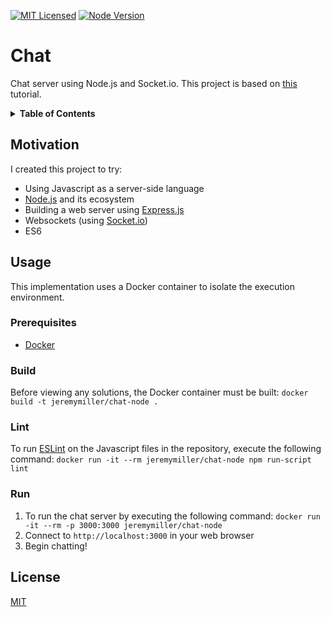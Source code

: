 [![MIT Licensed](https://img.shields.io/badge/license-MIT-blue.svg)](https://github.com/jeremy-miller/chat-node/blob/master/LICENSE)
[![Node Version](https://img.shields.io/badge/Node-8.2-blue.svg)]()

# Chat
Chat server using Node.js and Socket.io.  This project is based on [this](https://socket.io/get-started/chat/) tutorial.

<details>
<summary><strong>Table of Contents</strong></summary>

* [Motivation](#motivation)
* [Usage](#usage)
  + [Prerequisites](#prerequisites)
  + [Build](#build)
  + [Lint](#lint)
  + [Run](#run)
* [License](#license)
</details>

## Motivation
I created this project to try:
- Using Javascript as a server-side language
- [Node.js](https://nodejs.org/en/) and its ecosystem
- Building a web server using [Express.js](https://expressjs.com/)
- Websockets (using [Socket.io](https://socket.io/))
- ES6

## Usage
This implementation uses a Docker container to isolate the execution environment.

### Prerequisites
- [Docker](https://docs.docker.com/engine/installation/)

### Build
Before viewing any solutions, the Docker container must be built: ```docker build -t jeremymiller/chat-node .```

### Lint
To run [ESLint](http://eslint.org/) on the Javascript files in the repository, execute the following command: ```docker run -it --rm jeremymiller/chat-node npm run-script lint```

### Run
1. To run the chat server by executing the following command: ```docker run -it --rm -p 3000:3000 jeremymiller/chat-node```
2. Connect to `http://localhost:3000` in your web browser
3. Begin chatting!

## License
[MIT](https://github.com/jeremy-miller/chat-node/blob/master/LICENSE)
